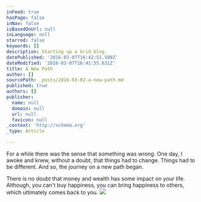 ```yaml
---
inFeed: true
hasPage: false
inNav: false
isBasedOnUrl: null
inLanguage: null
starred: false
keywords: []
description: Starting up a Grid blog.
datePublished: '2016-03-07T16:42:51.508Z'
dateModified: '2016-03-07T16:41:55.631Z'
title: A New Path
author: []
sourcePath: _posts/2016-03-02-a-new-path.md
published: true
authors: []
publisher:
  name: null
  domain: null
  url: null
  favicon: null
_context: 'http://schema.org'
_type: Article

---
```

For a while there was the sense that something was wrong. One day, I awoke and knew, without a doubt, that things had to change. Things had to be different. And so, the journey on a new path began. 

There is no doubt that money and wealth has some impact on your life. Although, you can't buy happiness, you can bring happiness to others, which ultimately comes back to you. ![](https://the-grid-user-content.s3-us-west-2.amazonaws.com/fbf48a3d-70ee-4fff-a545-1275879b9866.jpg)